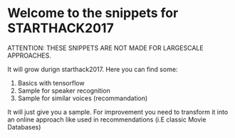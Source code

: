 # Welcome to the snippets for STARTHACK2017

ATTENTION: THESE SNIPPETS ARE NOT MADE FOR LARGESCALE APPROACHES.

It will grow durign starthack2017. Here you can find some:
 
1. Basics with tensorflow
2. Sample for speaker recognition
3. Sample for similar voices (recommandation)

It will just give you a sample. For improvement you need to transform it into an online approach like used in recommendations (i.E classic Movie Databases)